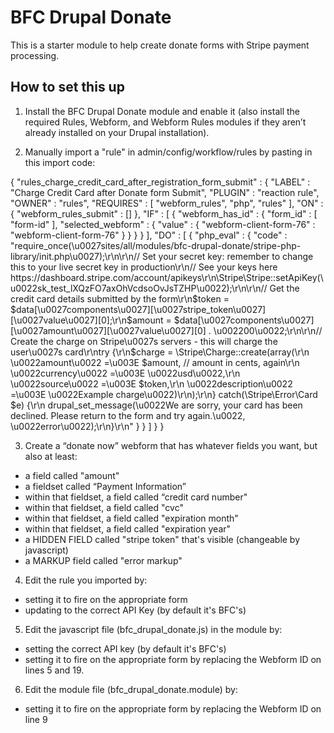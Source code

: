 # BFC Drupal Donate
This is a starter module to help create donate forms with Stripe payment processing.
## How to set this up
1. Install the BFC Drupal Donate module and enable it (also install the required Rules, Webform, and Webform Rules modules if they aren’t already installed on your Drupal installation).

2. Manually import a "rule" in admin/config/workflow/rules by pasting in this import code:

{ "rules_charge_credit_card_after_registration_form_submit" : {
    "LABEL" : "Charge Credit Card after Donate form Submit",
    "PLUGIN" : "reaction rule",
    "OWNER" : "rules",
    "REQUIRES" : [ "webform_rules", "php", "rules" ],
    "ON" : { "webform_rules_submit" : [] },
    "IF" : [
      { "webform_has_id" : {
          "form_id" : [ "form-id" ],
          "selected_webform" : { "value" : { "webform-client-form-76" : "webform-client-form-76" } }
        }
      }
    ],
    "DO" : [
      { "php_eval" : { "code" : "require_once(\u0027sites\/all\/modules\/bfc-drupal-donate\/stripe-php-library\/init.php\u0027);\r\n\r\n\/\/ Set your secret key: remember to change this to your live secret key in production\r\n\/\/ See your keys here https:\/\/dashboard.stripe.com\/account\/apikeys\r\n\\Stripe\\Stripe::setApiKey(\u0022sk_test_lXQzFO7axOhVcdsoOvJsTZHP\u0022);\r\n\r\n\/\/ Get the credit card details submitted by the form\r\n$token = $data[\u0027components\u0027][\u0027stripe_token\u0027][\u0027value\u0027][0];\r\n$amount = $data[\u0027components\u0027][\u0027amount\u0027][\u0027value\u0027][0] . \u002200\u0022;\r\n\r\n\/\/ Create the charge on Stripe\u0027s servers - this will charge the user\u0027s card\r\ntry {\r\n$charge = \\Stripe\\Charge::create(array(\r\n  \u0022amount\u0022 =\u003E $amount, \/\/ amount in cents, again\r\n  \u0022currency\u0022 =\u003E \u0022usd\u0022,\r\n  \u0022source\u0022 =\u003E $token,\r\n  \u0022description\u0022 =\u003E \u0022Example charge\u0022)\r\n);\r\n} catch(\\Stripe\\Error\\Card $e) {\r\n  drupal_set_message(\u0022We are sorry, your card has been declined. Please return to the form and try again.\u0022, \u0022error\u0022);\r\n}\r\n" } }
    ]
  }
}

3. Create a “donate now” webform that has whatever fields you want, but also at least:
* a field called "amount"
* a fieldset called “Payment Information”
* within that fieldset, a field called “credit card number"
* within that fieldset, a field called "cvc"
* within that fieldset, a field called "expiration month"
* within that fieldset, a field called "expiration year"
* a HIDDEN FIELD called "stripe token" that's visible (changeable by javascript)
* a MARKUP field called "error markup"

4. Edit the rule you imported by:
* setting it to fire on the appropriate form
* updating to the correct API Key (by default it's BFC's)

5. Edit the javascript file (bfc_drupal_donate.js) in the module by:
* setting the correct API key (by default it's BFC's)
* setting it to fire on the appropriate form by replacing the Webform ID on lines 5 and 19.

6. Edit the module file (bfc_drupal_donate.module) by:
* setting it to fire on the appropriate form by replacing the Webform ID on line 9

